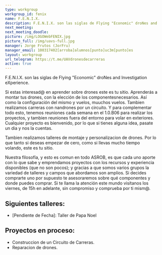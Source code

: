 ```yaml
---
type: workgroup
workgroup_id: fenix
name: F.E.N.I.X.
description: F.E.N.I.X. son las siglas de Flying "Economic" droNes and Investigation eXperience. <br> Si estas interesad@ en aprender sobre drones este es tu sitio. Aprenderás a montar tus drones, con la elección de los componentesnecesarios. Así como la configuración del mismo y vuelos, muuchos vuelos. Tambien realizamos carreras con nandrones por un circuito.
next_meeting: 
next_meeting_doodle: 
picture: /img/LOGOWebFENIX.jpg
picture_full: /img/uavs-full.jpg
manager: Jorge Frutos (JorFru)
manager_email: 100317402[arroba]alumnos[punto]uc3m[punto]es
layout: workgroup
url_telegram: https://t.me/UAVdronesdecarreras
active: true
---
```


F.E.N.I.X. son las siglas de Flying "Economic" droNes and Investigation eXperience.

Si estas interesad@ en aprender sobre drones este es tu sitio. Aprenderás a montar tus drones, con la elección de los componentesnecesarios. Así como la configuración del mismo y vuelos, muuchos vuelos. Tambien realizamos carreras con nandrones por un circuito. Y para complementar todo esto, tenemos reuniones cada semana en el 1.0.B06 para realizar los proyectos, y tambien reuniones fuera del entorno para volar en exteriores. Cualquier proyecto es bienvenido, por lo que si tienes alguna idea, pasate un dia y nos la cuentas.

Tambien realizamos talleres de montaje y personalizacion de drones. Por lo que tanto si deseas empezar de cero, como si llevas mucho tiempo volando, este es tu sitio.

Nuestra filosofía, y esto es comun en todo ASROB, es que cada uno aporte con lo que sabe y emprendamos proyectos con los recursos y experiencia disponibles (que no son pocos); y gracias a que somos varios grupos la variedad de talleres y campos que abordamos son amplios. Si decides comprarte uno por supuesto te asesoraremos sobre qué componentes y donde puedes comprar. Si te llama la atención este mundo visítanos los viernes, de 15h en adelante, sin compromiso y comprueba por ti mism@.


## Siguientes talleres:

  * [Pendiente de Fecha]: Taller de Papa Noel 

## Proyectos en proceso:

* Construccion de un Circuito de Carreras.
* Reparacion de drones.

